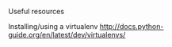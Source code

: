 Useful resources

Installing/using a virtualenv
http://docs.python-guide.org/en/latest/dev/virtualenvs/
